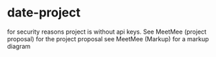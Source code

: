 # date-project
for security reasons project is without api keys. 
See MeetMee (project proposal) for the project proposal
see MeetMee (Markup) for a markup diagram
